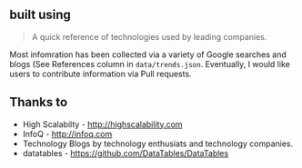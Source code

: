 ## built using

> A quick reference of technologies used by leading companies.

Most infomration has been collected via a variety of Google searches and blogs (See References column in `data/trends.json`. Eventually, I would like users to contribute information via Pull requests.


## Thanks to  

- High Scalabilty - http://highscalability.com
- InfoQ - http://infoq.com
- Technology Blogs by technology enthusiats and technology companies.
- datatables - https://github.com/DataTables/DataTables


